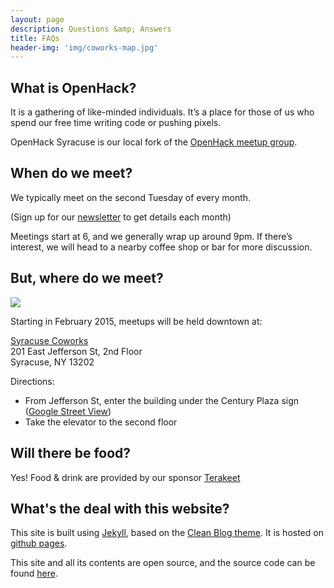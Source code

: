 ```yaml
---
layout: page
description: Questions &amp; Answers
title: FAQs
header-img: 'img/coworks-map.jpg'
---
```

## What is OpenHack?
It is a gathering of like-minded individuals. It’s a place for those of us who 
spend our free time writing code or pushing pixels.

OpenHack Syracuse is our local fork of the 
[OpenHack meetup group](http://openhack.github.io).

## When do we meet?
We typically meet on the second Tuesday of every month. 

(Sign up for our [newsletter](http://tinyletter.com/openhacksyr) to get 
details each month)

Meetings start at 6, and we generally wrap up around 9pm. If there’s interest, 
we will head to a nearby coffee shop or bar for more discussion.

## But, where do we meet?
<div class='pull-right'>
  <img src='{{ site.base_url }}/img/small-coworks-map.jpg'/>
</div>

Starting in February 2015, meetups will be held downtown at:

[Syracuse Coworks](http://www.syracusecoworks.com)   
201 East Jefferson St, 2nd Floor   
Syracuse, NY 13202   

Directions:

- From Jefferson St, enter the building under the Century Plaza sign ([Google Street
View](https://www.google.com/maps/@43.047046,-76.150508,3a,75y,14.14h,85.32t/data=!3m4!1e1!3m2!1sDwIUBIpB-7hgKMcn89DYzA!2e0))   
- Take the elevator to the second floor

## Will there be food?

Yes! Food &amp; drink are provided by our sponsor
[Terakeet](http://terakeet.com)

## What's the deal with this website?

This site is built using [Jekyll](http://jekyllrb.com), based on the
[Clean Blog theme](http://ironsummitmedia.github.io/startbootstrap-clean-blog-jekyll/).
It is hosted on [github pages](http://pages.github.com). 

This site and all its contents are open source, and the source code can be found 
[here](http://github.com/OpenHackSyr/openhacksyr.github.io).
